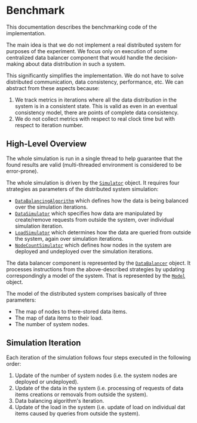 # Benchmark

This documentation describes the benchmarking code of the implementation.

The main idea is that we do not implement a real distributed system for purposes of the experiment. We focus only on
execution of some centralized data balancer component that would handle the decision-making about data distribution in
such a system.

This significantly simplifies the implementation. We do not have to solve distributed communication, data consistency,
performance, etc. We can abstract from these aspects because:
1. We track metrics in iterations where all the data distribution in the system is in a consistent state. This is
   valid as even in an eventual consistency model, there are points of complete data consistency.
2. We do not collect metrics with respect to real clock time but with respect to iteration number.

## High-Level Overview

The whole simulation is run in a single thread to help guarantee that the found results are valid (multi-threaded
environment is considered to be error-prone).

The whole simulation is driven by the [`Simulator`][Simulator] object. It requires four strategies as parameters of
the distributed system simulation:
- [`DataBalancingAlgorithm`][DataBalancingAlgorithm] which defines how the data is being balanced over the simulation
  iterations.
- [`DataSimulator`][DataSimulator] which specifies how data are manipulated by create/remove requests from outside
  the system, over individual simulation iteration.
- [`LoadSimulator`][LoadSimulator] which determines how the data are queried from outside the system, again over
  simulation iterations.
- [`NodeCountSimulator`][NodeCountSimulator] which defines how nodes in the system are deployed and undeployed over
  the simulation iterations.

The data balancer component is represented by the [`DataBalancer`][DataBalancer] object. It processes instructions from
the above-described strategies by updating correspondingly a model of the system. That is represented by the
[`Model`][Model] object.

The model of the distributed system comprises basically of three parameters:
- The map of nodes to there-stored data items.
- The map of data items to their load.
- The number of system nodes.

## Simulation Iteration

Each iteration of the simulation follows four steps executed in the following order:
1. Update of the number of system nodes (i.e. the system nodes are deployed or undeployed).
2. Update of the data in the system (i.e. processing of requests of data items creations or removals from outside
   the system).
3. Data balancing algorithm's iteration.
4. Update of the load in the system (i.e. update of load on individual dat items caused by queries from outside
   the system).
   

[Simulator]: ../../impl/src/main/java/cz/cuni/mff/dbe/simulator/Simulator.java
[DataBalancingAlgorithm]: ../../impl/src/main/java/cz/cuni/mff/dbe/algorithm/DataBalancingAlgorithm.java
[DataSimulator]: ../../impl/src/main/java/cz/cuni/mff/dbe/datasimulator/DataSimulator.java
[LoadSimulator]: ../../impl/src/main/java/cz/cuni/mff/dbe/loadsimulator/LoadSimulator.java
[NodeCountSimulator]: ../../impl/src/main/java/cz/cuni/mff/dbe/nodecountsimulator/NodeCountSimulator.java
[Model]: ../../impl/src/main/java/cz/cuni/mff/dbe/model/Model.java
[DataBalancer]: ../../impl/src/main/java/cz/cuni/mff/dbe/databal/DataBalancer.java
